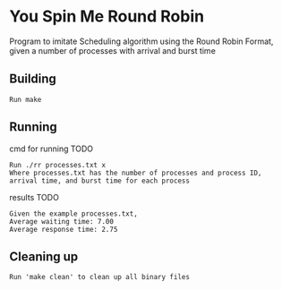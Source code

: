 # You Spin Me Round Robin

Program to imitate Scheduling algorithm using the Round Robin Format, given a number of processes with arrival and burst time

## Building

```shell
Run make
```

## Running

cmd for running TODO
```shell
Run ./rr processes.txt x
Where processes.txt has the number of processes and process ID, arrival time, and burst time for each process
```

results TODO
```shell
Given the example processes.txt,
Average waiting time: 7.00
Average response time: 2.75
```

## Cleaning up

```shell
Run 'make clean' to clean up all binary files
```

